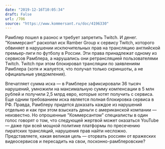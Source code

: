 ```yaml
---
date: "2019-12-16T10:05:34"
draft: False
url: /706
source: "https://www.kommersant.ru/doc/4196330"
---
```


Рамблер пошел в разнос и требует запретить Twitch. И денег.
"Коммерсант" раскопал иск Ramber Group к сервису Twitch, которого обвиняет в нарушении исключительных прав на трансляцию английской премьер-лиги по футболу в России. Эти права принадлежат одному из сервисов Рамблера, а нарушались они ретрансляцией пользователями Twitch. Twitch при этом блокировал трансляции по заявлениям Рамблера (хотя и жалуется, что получал только скриншоты, а не официальные уведомления).

Впечатляет сумма иска — в Рамблере зафиксировали 36 тысяч нарушений, умножили на максимальную сумму компенсации в 5 млн рублей и получили 2,5 млрд евро, которые хотят получить с сервиса. Еще одним требованием иска является полная блокировка сервиса в РФ. Правда, Рамблеру придется доказать каждое из нарушений отдельно и как при этом взыскать деньги с американской компании — неизвестно. Но опрошенные "Коммерсантом" специалисты в один голос говорят о том, что следующей жертвой может оказаться YouTube — даже при всей мощной политике платформы по пресечению пиратских трансляций, нарушения прав найти несложно. Представляете, какая великая цель — оторвать россиян от вражеских видеосервисов и пересадить на свои, посконно-рамблеровские?
